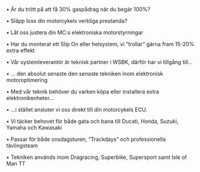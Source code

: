 •	Är du trött på att få 30% gaspådrag när du begär 100%?

•	Släpp loss din motorcykels verkliga prestanda?

•	Låt oss justera din MC:s elektroniska motorstyrningar

•	Har du monterat ett Slip On eller helsystem, vi ”trollar” gärna fram 15-20% extra effekt

•	Vår systemleverantör är teknisk partner i WSBK, därför har vi tillgång till…

•	… den absolut senaste den senaste tekniken inom elektronisk motoroptimering

•	Med vår teknik behöver du varken köpa eller installera extra elektronikenheter…

•	…i stället ansluter vi oss direkt till din motorcykels ECU.

•	Vi täcker behovet för både gata och bana till Ducati, Honda, Suzuki, Yamaha och Kawasaki

•	Passar för både onsdagsturen, ”Trackdays” och professionella tävlingsteam

•	Tekniken används inom Dragracing, Superbike, Supersport samt Isle of Man TT
